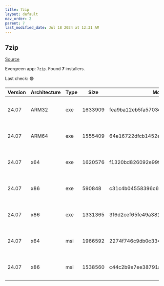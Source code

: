 ```yaml
---
title: 7zip
layout: default
nav_order: 2
parent: 7
last_modified_date: Jul 18 2024 at 12:31 AM
---
```


## 7zip

[Source](https://www.7-zip.org/)

Evergreen app: `7zip`. Found **7** installers.

Last check: 🟢

| Version | Architecture | Type | Size    | Md5                              | URI                                                                                                                                                                    |
| ------- | ------------ | ---- | ------- | -------------------------------- | ---------------------------------------------------------------------------------------------------------------------------------------------------------------------- |
| 24.07   | ARM32        | exe  | 1633909 | fea9ba12eb5fa5703d65dcbc0873d7e9 | [https://versaweb.dl.sourceforge.net/project/sevenzip/7-Zip/24.07/7z2407-arm.exe](https://versaweb.dl.sourceforge.net/project/sevenzip/7-Zip/24.07/7z2407-arm.exe)     |
| 24.07   | ARM64        | exe  | 1555409 | 64e16722dfcb1452e6980c104df2847e | [https://versaweb.dl.sourceforge.net/project/sevenzip/7-Zip/24.07/7z2407-arm64.exe](https://versaweb.dl.sourceforge.net/project/sevenzip/7-Zip/24.07/7z2407-arm64.exe) |
| 24.07   | x64          | exe  | 1620576 | f1320bd826092e99fcec85cc96a29791 | [https://versaweb.dl.sourceforge.net/project/sevenzip/7-Zip/24.07/7z2407-x64.exe](https://versaweb.dl.sourceforge.net/project/sevenzip/7-Zip/24.07/7z2407-x64.exe)     |
| 24.07   | x86          | exe  | 590848  | c31c4b04558396c6fabab64dcf366534 | [https://versaweb.dl.sourceforge.net/project/sevenzip/7-Zip/24.07/7zr.exe](https://versaweb.dl.sourceforge.net/project/sevenzip/7-Zip/24.07/7zr.exe)                   |
| 24.07   | x86          | exe  | 1331365 | 3f6d2cef65fe49a38190781a0cb46707 | [https://versaweb.dl.sourceforge.net/project/sevenzip/7-Zip/24.07/7z2407.exe](https://versaweb.dl.sourceforge.net/project/sevenzip/7-Zip/24.07/7z2407.exe)             |
| 24.07   | x64          | msi  | 1966592 | 2274f746c9db0c334ee2ff789756aa18 | [https://versaweb.dl.sourceforge.net/project/sevenzip/7-Zip/24.07/7z2407-x64.msi](https://versaweb.dl.sourceforge.net/project/sevenzip/7-Zip/24.07/7z2407-x64.msi)     |
| 24.07   | x86          | msi  | 1538560 | c44c2b9e7ee38791ab5c15932dae933e | [https://versaweb.dl.sourceforge.net/project/sevenzip/7-Zip/24.07/7z2407.msi](https://versaweb.dl.sourceforge.net/project/sevenzip/7-Zip/24.07/7z2407.msi)             |
